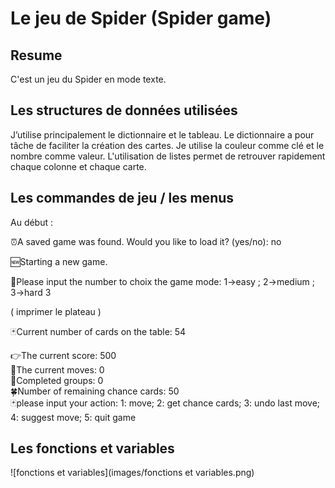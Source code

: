 # Le jeu de Spider (Spider game)
## Resume
C'est un jeu du Spider en mode texte.
## Les structures de données utilisées
J’utilise principalement le dictionnaire et le tableau. Le dictionnaire a pour tâche de faciliter la création des cartes. Je utilise la couleur comme clé et le nombre comme valeur. L'utilisation de listes permet de retrouver rapidement chaque colonne et chaque carte.
## Les commandes de jeu / les menus
Au début :  

⏰A saved game was found. Would you like to load it? (yes/no): no  

🆕Starting a new game.  

👾Please input the number to choix the game mode: 1->easy ; 2->medium ; 3->hard 3  

( imprimer le plateau )  


🃏Current number of cards on the table: 54  

👉The current score: 500  
🔢The current moves: 0  
🎯Completed groups: 0  
🍀Number of remaining chance cards: 50  
🃏please input your action: 1: move; 2: get chance cards; 3: undo last move; 4: suggest move; 5: quit game  

## Les fonctions et variables
![fonctions et variables](images/fonctions et variables.png)
